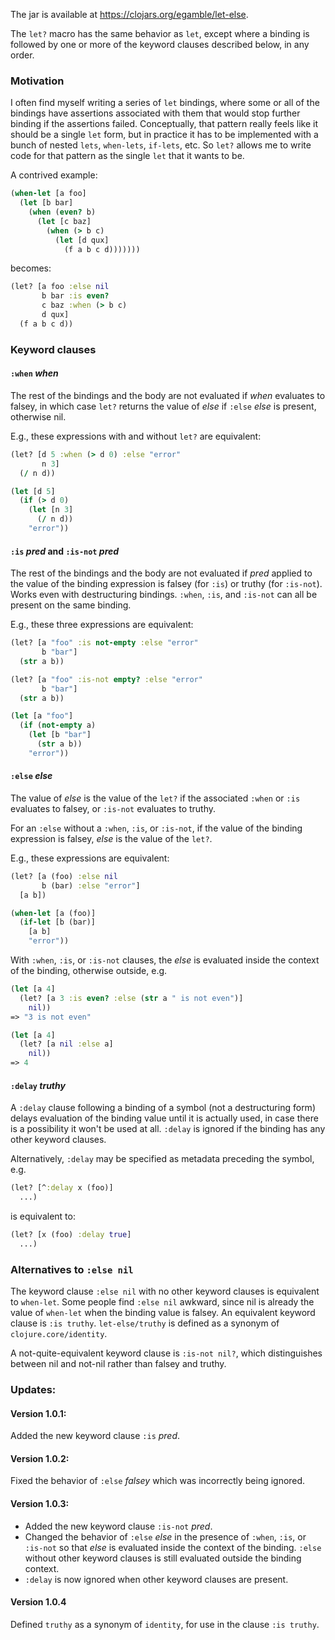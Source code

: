 The jar is available at https://clojars.org/egamble/let-else.

The `let?` macro has the same behavior as `let`, except where a binding is followed by one or more of the keyword clauses described below, in any order.

### Motivation

I often find myself writing a series of `let` bindings,
where some or all of the bindings have assertions associated with them that
would stop further binding if the assertions failed. Conceptually, that pattern
really feels like it should be a single `let` form, but in practice it
has to be implemented with a bunch of nested `lets`, `when-lets`, `if-lets`,
etc. So `let?` allows me to write code for that pattern as the single
`let` that it wants to be.

A contrived example:

```clojure
(when-let [a foo]
  (let [b bar]
    (when (even? b)
      (let [c baz]
        (when (> b c)
          (let [d qux]
            (f a b c d)))))))
```

becomes:

```clojure
(let? [a foo :else nil
       b bar :is even?
       c baz :when (> b c)
       d qux]
  (f a b c d))
```

### Keyword clauses

#### `:when` _when_

The rest of the bindings and the body are not evaluated if _when_ evaluates to falsey,
in which case `let?` returns the value of _else_ if `:else` _else_ is present, otherwise nil.

E.g., these expressions with and without `let?` are equivalent:

```clojure
(let? [d 5 :when (> d 0) :else "error"
       n 3]
  (/ n d))

(let [d 5]
  (if (> d 0)
    (let [n 3]
      (/ n d))
    "error"))
```

#### `:is` _pred_ and `:is-not` _pred_

The rest of the bindings and the body are not evaluated if _pred_ applied to the value
of the binding expression is falsey (for `:is`) or truthy (for `:is-not`). Works even with
destructuring bindings. `:when`, `:is`, and `:is-not` can all be present on the same binding.

E.g., these three expressions are equivalent:

```clojure
(let? [a "foo" :is not-empty :else "error"
       b "bar"]
  (str a b))

(let? [a "foo" :is-not empty? :else "error"
       b "bar"]
  (str a b))

(let [a "foo"]
  (if (not-empty a)
    (let [b "bar"]
      (str a b))
    "error"))
```

#### `:else` _else_

The value of _else_ is the value of the `let?` if the associated `:when` or `:is` evaluates
to falsey, or `:is-not` evaluates to truthy.

For an `:else` without a `:when`, `:is`, or `:is-not`, if the value of the binding expression
is falsey, _else_ is the value of the `let?`.

E.g., these expressions are equivalent:

```clojure
(let? [a (foo) :else nil
       b (bar) :else "error"]
  [a b])

(when-let [a (foo)]
  (if-let [b (bar)]
    [a b]
    "error"))
```

With `:when`, `:is`, or `:is-not` clauses, the _else_ is evaluated inside the context of
the binding, otherwise outside, e.g.

```clojure
(let [a 4]
  (let? [a 3 :is even? :else (str a " is not even")]
    nil))
=> "3 is not even"

(let [a 4]
  (let? [a nil :else a]
    nil))
=> 4
```

#### `:delay` _truthy_

A `:delay` clause following a binding of a symbol (not a destructuring form) delays
evaluation of the binding value until it is actually used, in case there is a possibility
it won't be used at all. `:delay` is ignored if the binding has any other keyword clauses.

Alternatively, `:delay` may be specified as metadata preceding the symbol, e.g.

```clojure
(let? [^:delay x (foo)]
  ...)
```

is equivalent to:

```clojure
(let? [x (foo) :delay true]
  ...)
```

### Alternatives to `:else nil`

The keyword clause `:else nil` with no other keyword clauses is equivalent to `when-let`.
Some people find `:else nil` awkward, since nil is already the value of `when-let` when
the binding value is falsey. An equivalent keyword clause is `:is truthy`.
`let-else/truthy` is defined as a synonym of `clojure.core/identity`.

A not-quite-equivalent keyword clause is `:is-not nil?`, which distinguishes between nil
and not-nil rather than falsey and truthy.

### Updates:

#### Version 1.0.1:

Added the new keyword clause `:is` _pred_.

#### Version 1.0.2:

Fixed the behavior of `:else` _falsey_ which was incorrectly being ignored.

#### Version 1.0.3:

* Added the new keyword clause `:is-not` _pred_.
* Changed the behavior of `:else` _else_ in the presence of `:when`, `:is`, or `:is-not` so that _else_ is evaluated inside the context of the binding. `:else` without other keyword clauses is still evaluated outside the binding context.
* `:delay` is now ignored when other keyword clauses are present.

#### Version 1.0.4

Defined `truthy` as a synonym of `identity`, for use in the clause `:is truthy`.
